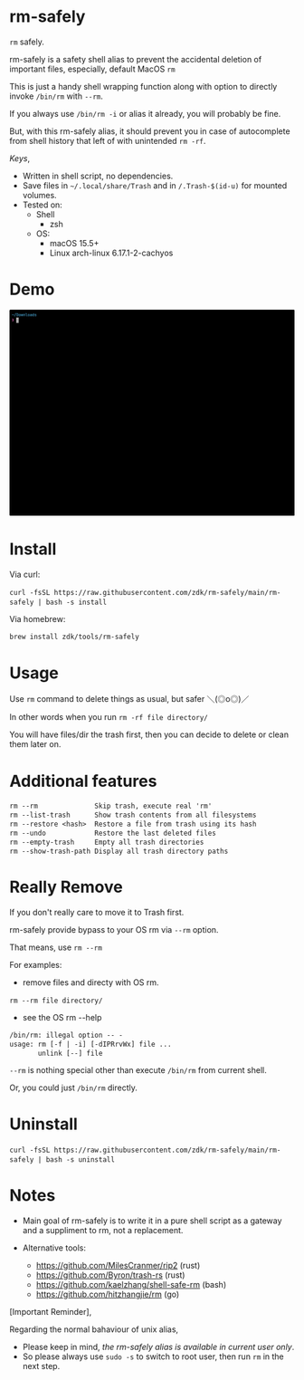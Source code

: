 # rm-safely

`rm` safely.

rm-safely is a safety shell alias to prevent the accidental deletion of important files, especially, default MacOS `rm`

This is just a handy shell wrapping function along with option to directly invoke `/bin/rm` with `--rm`.

If you always use `/bin/rm -i` or alias it already, you will probably be fine.

But, with this rm-safely alias, it should prevent you in case of autocomplete from shell history that left of with unintended `rm -rf`.

_Keys_,

- Written in shell script, no dependencies.
- Save files in `~/.local/share/Trash` and in `/.Trash-$(id-u)` for mounted volumes.
- Tested on:
  - Shell
    - zsh
  - OS:
    - macOS 15.5+
    - Linux arch-linux 6.17.1-2-cachyos

# Demo

![demo.gif](./docs/demo.gif)

# Install

Via curl:

`curl -fsSL https://raw.githubusercontent.com/zdk/rm-safely/main/rm-safely | bash -s install`

Via homebrew:

```bash
brew install zdk/tools/rm-safely
```

# Usage

Use `rm` command to delete things as usual, but safer ＼(◎o◎)／

In other words when you run `rm -rf file directory/`

You will have files/dir the trash first,
then you can decide to delete or clean them later on.

# Additional features

```
rm --rm              Skip trash, execute real 'rm'
rm --list-trash      Show trash contents from all filesystems
rm --restore <hash>  Restore a file from trash using its hash
rm --undo            Restore the last deleted files
rm --empty-trash     Empty all trash directories
rm --show-trash-path Display all trash directory paths
```

# Really Remove

If you don't really care to move it to Trash first.

rm-safely provide bypass to your OS rm via `--rm` option.

That means, use `rm --rm`

For examples:

- remove files and directy with OS rm.

`rm --rm file directory/`

- see the OS rm --help

```rm --rm --help
/bin/rm: illegal option -- -
usage: rm [-f | -i] [-dIPRrvWx] file ...
       unlink [--] file
```

`--rm` is nothing special other than execute `/bin/rm` from current shell.

Or, you could just `/bin/rm` directly.

# Uninstall

`curl -fsSL https://raw.githubusercontent.com/zdk/rm-safely/main/rm-safely | bash -s uninstall`

# Notes

- Main goal of rm-safely is to write it in a pure shell script
  as a gateway and a suppliment to rm, not a replacement.

- Alternative tools:

  - https://github.com/MilesCranmer/rip2 (rust)
  - https://github.com/Byron/trash-rs (rust)
  - https://github.com/kaelzhang/shell-safe-rm (bash)
  - https://github.com/hitzhangjie/rm (go)

[Important Reminder],

Regarding the normal bahaviour of unix alias,

- Please keep in mind, _the rm-safely alias is available in current user only_.
- So please always use `sudo -s` to switch to root user, then run `rm` in the next step.
